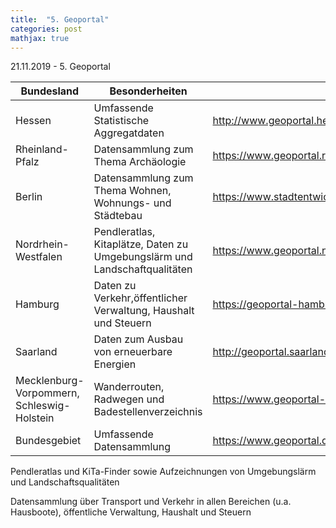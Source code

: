 ```yaml
---
title:  "5. Geoportal"
categories: post
mathjax: true
---
```

21.11.2019 - 5. Geoportal


|Bundesland                | Besonderheiten|URL|  
|--------------------------|--------------------------------------------------------------------------|----------------------------------|
| Hessen                   |  Umfassende Statistische Aggregatdaten                                                                       |  http://www.geoportal.hessen.de/ |  
| Rheinland-Pfalz          | Datensammlung zum Thema Archäologie                                      |    https://www.geoportal.rlp.de/|  
| Berlin              | Datensammlung zum Thema Wohnen, Wohnungs- und Städtebau| https://www.stadtentwicklung.berlin.de/geoinformation/ |  
| Nordrhein-Westfalen      | Pendleratlas, Kitaplätze, Daten zu Umgebungslärm und Landschaftqualitäten|  https://www.geoportal.nrw/ |  
| Hamburg                  | Daten zu Verkehr,öffentlicher Verwaltung, Haushalt und Steuern           |  https://geoportal-hamburg.de/Geoportal/geo-online/ |   
| Saarland                 |  Daten zum Ausbau von erneuerbare Energien                                |  http://geoportal.saarland.de/portal/de/ |  
| Mecklenburg-Vorpommern,  Schleswig-Holstein | Wanderrouten, Radwegen und Badestellenverzeichnis| https://www.geoportal-mv.de/       https://www.gdi-sh.de/| 
|Bundesgebiet| Umfassende Datensammlung| https://www.geoportal.de/portal/main/|                       

 Pendleratlas und KiTa-Finder sowie Aufzeichnungen von Umgebungslärm und Landschaftsqualitäten
 
 Datensammlung über Transport und Verkehr in allen Bereichen (u.a. Hausboote), öffentliche Verwaltung, Haushalt und Steuern
